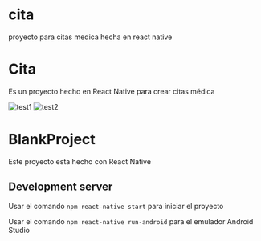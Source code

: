 # cita
proyecto para citas medica hecha en react native

# Cita
Es un proyecto hecho en React Native para crear citas médica


![test1](https://repository-images.githubusercontent.com/369685713/9600d580-bd81-11eb-997b-87ebf2edc348)
![test2](https://repository-images.githubusercontent.com/369685713/07408880-bd82-11eb-99a7-07f0bce14bf5)

# BlankProject

Este proyecto esta hecho con React Native

## Development server

Usar el comando `npm react-native start` para iniciar el proyecto

Usar el comando `npm react-native run-android` para el emulador Android Studio 


